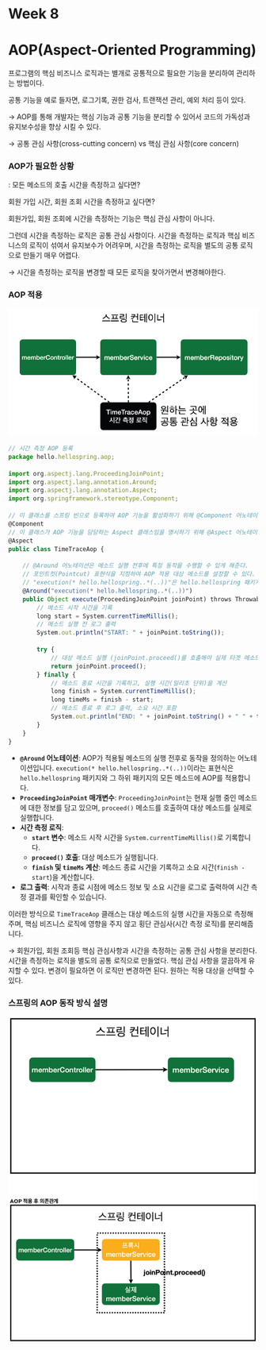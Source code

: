 # Week 8

# AOP(Aspect-Oriented Programming)

프로그램의 핵심 비즈니스 로직과는 별개로 공통적으로 필요한 기능을 분리하여 관리하는 방법이다. 

공통 기능을 예로 들자면, 로그기록, 권한 검사, 트랜잭션 관리, 예외 처리 등이 있다.

→ AOP를 통해 개발자는 핵심 기능과 공통 기능을 분리할 수 있어서 코드의 가독성과 유지보수성을 향상 시킬 수 있다.

→ 공통 관심 사항(cross-cutting concern) vs 핵심 관심 사항(core concern)

### AOP가 필요한 상황

: 모든 메소드의 호출 시간을 측정하고 싶다면?

회원 가입 시간, 회원 조회 시간을 측정하고 싶다면?

회원가입, 회원 조회에 시간을 측정하는 기능은 핵심 관심 사항이 아니다. 

그런데 시간을 측정하는 로직은 공통 관심 사항이다. 시간을 측정하는 로직과 핵심 비즈니스의 로직이 섞여서 유지보수가 어려우며, 시간을 측정하는 로직을 별도의 공통 로직으로 만들기 매우 어렵다.

→ 시간을 측정하는 로직을 변경할 때 모든 로직을 찾아가면서 변경해야한다.

### AOP 적용

![image.png](image.png)

```jsx
// 시간 측정 AOP 등록
package hello.hellospring.aop;

import org.aspectj.lang.ProceedingJoinPoint;
import org.aspectj.lang.annotation.Around;
import org.aspectj.lang.annotation.Aspect;
import org.springframework.stereotype.Component;

// 이 클래스를 스프링 빈으로 등록하여 AOP 기능을 활성화하기 위해 @Component 어노테이션을 사용
@Component
// 이 클래스가 AOP 기능을 담당하는 Aspect 클래스임을 명시하기 위해 @Aspect 어노테이션을 사용
@Aspect
public class TimeTraceAop {

	// @Around 어노테이션은 메소드 실행 전후에 특정 동작을 수행할 수 있게 해준다.
	// 포인트컷(Pointcut) 표현식을 지정하여 AOP 적용 대상 메소드를 설정할 수 있다.
	// "execution(* hello.hellospring..*(..))"은 hello.hellospring 패키지 및 하위 패키지의 모든 메소드를 대상으로 한다.
	@Around("execution(* hello.hellospring..*(..))")
	public Object execute(ProceedingJoinPoint joinPoint) throws Throwable {
		// 메소드 시작 시간을 기록
		long start = System.currentTimeMillis();
		// 메소드 실행 전 로그 출력
		System.out.println("START: " + joinPoint.toString());

		try {
			// 대상 메소드 실행 (joinPoint.proceed()를 호출해야 실제 타겟 메소드가 수행됨)
			return joinPoint.proceed();
		} finally {
			// 메소드 종료 시간을 기록하고, 실행 시간(밀리초 단위)을 계산
			long finish = System.currentTimeMillis();
			long timeMs = finish - start;
			// 메소드 종료 후 로그 출력, 소요 시간 포함
			System.out.println("END: " + joinPoint.toString() + " " + timeMs + "ms");
		}
	}
}

```

- **`@Around` 어노테이션**: AOP가 적용될 메소드의 실행 전후로 동작을 정의하는 어노테이션입니다. `execution(* hello.hellospring..*(..))`이라는 표현식은 `hello.hellospring` 패키지와 그 하위 패키지의 모든 메소드에 AOP를 적용합니다.
- **`ProceedingJoinPoint` 매개변수**: `ProceedingJoinPoint`는 현재 실행 중인 메소드에 대한 정보를 담고 있으며, `proceed()` 메소드를 호출하여 대상 메소드를 실제로 실행합니다.
- **시간 측정 로직**:
    - **`start` 변수**: 메소드 시작 시간을 `System.currentTimeMillis()`로 기록합니다.
    - **`proceed()` 호출**: 대상 메소드가 실행됩니다.
    - **`finish` 및 `timeMs` 계산**: 메소드 종료 시간을 기록하고 소요 시간(`finish - start`)을 계산합니다.
- **로그 출력**: 시작과 종료 시점에 메소드 정보 및 소요 시간을 로그로 출력하여 시간 측정 결과를 확인할 수 있습니다.

이러한 방식으로 `TimeTraceAop` 클래스는 대상 메소드의 실행 시간을 자동으로 측정해주며, 핵심 비즈니스 로직에 영향을 주지 않고 횡단 관심사(시간 측정 로직)를 분리해줍니다.

→ 회원가입, 회원 조회등 핵심 관심사항과 시간을 측정하는 공통 관심 사항을 분리한다.
시간을 측정하는 로직을 별도의 공통 로직으로 만들었다.
핵심 관심 사항을 깔끔하게 유지할 수 있다.
변경이 필요하면 이 로직만 변경하면 된다.
원하는 적용 대상을 선택할 수 있다.

### 스프링의 AOP 동작 방식 설명

![image.png](image%201.png)
